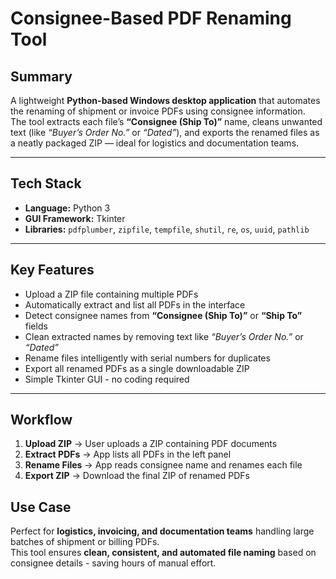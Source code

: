 # Consignee-Based PDF Renaming Tool

## Summary
A lightweight **Python-based Windows desktop application** that automates the renaming of shipment or invoice PDFs using consignee information.  
The tool extracts each file’s **“Consignee (Ship To)”** name, cleans unwanted text (like *“Buyer’s Order No.”* or *“Dated”*), and exports the renamed files as a neatly packaged ZIP — ideal for logistics and documentation teams.

---

## Tech Stack
- **Language:** Python 3  
- **GUI Framework:** Tkinter  
- **Libraries:** `pdfplumber`, `zipfile`, `tempfile`, `shutil`, `re`, `os`, `uuid`, `pathlib`

---

## Key Features
- Upload a ZIP file containing multiple PDFs  
- Automatically extract and list all PDFs in the interface  
- Detect consignee names from **“Consignee (Ship To)”** or **“Ship To”** fields  
- Clean extracted names by removing text like *“Buyer’s Order No.”* or *“Dated”*  
- Rename files intelligently with serial numbers for duplicates  
- Export all renamed PDFs as a single downloadable ZIP  
- Simple Tkinter GUI - no coding required  

---

## Workflow
1. **Upload ZIP** → User uploads a ZIP containing PDF documents  
2. **Extract PDFs** → App lists all PDFs in the left panel  
3. **Rename Files** → App reads consignee name and renames each file  
4. **Export ZIP** → Download the final ZIP of renamed PDFs  

## Use Case
Perfect for **logistics, invoicing, and documentation teams** handling large batches of shipment or billing PDFs.  
This tool ensures **clean, consistent, and automated file naming** based on consignee details - saving hours of manual effort.

